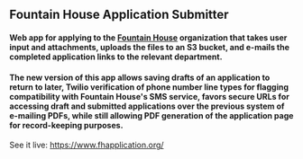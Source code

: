 ## Fountain House Application Submitter
#### Web app for applying to the [Fountain House](http://www.fountainhouse.org) organization that takes user input and attachments, uploads the files to an S3 bucket, and e-mails the completed application links to the relevant department.
#### The new version of this app allows saving drafts of an application to return to later, Twilio verification of phone number line types for flagging compatibility with Fountain House's SMS service, favors secure URLs for accessing draft and submitted applications over the previous system of e-mailing PDFs, while still allowing PDF generation of the application page for record-keeping purposes.

See it live: https://www.fhapplication.org/